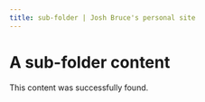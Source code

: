 ```yaml
---
title: sub-folder | Josh Bruce's personal site
---
```


# A sub-folder content

This content was successfully found.
